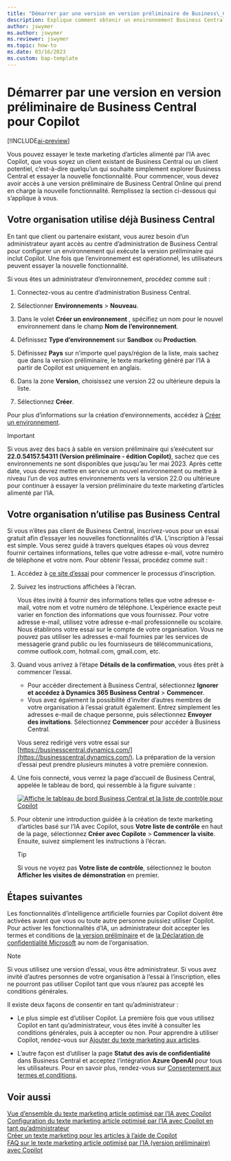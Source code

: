 ```yaml
---
title: "Démarrer par une version en version préliminaire de Business\_Central pour Copilot"
description: Explique comment obtenir un environnement Business Central avec la nouvelle capacité d’IA pour générer des suggestions de texte pour les descriptions d’articles/produits.
author: jswymer
ms.author: jswymer
ms.reviewer: jswymer
ms.topic: how-to
ms.date: 03/16/2023
ms.custom: bap-template
---
```


# Démarrer par une version en version préliminaire de Business Central pour Copilot

[!INCLUDE[ai-preview](includes/ai-preview.md)]

Vous pouvez essayer le texte marketing d’articles alimenté par l’IA avec Copilot, que vous soyez un client existant de Business Central ou un client potentiel, c’est-à-dire quelqu’un qui souhaite simplement explorer Business Central et essayer la nouvelle fonctionnalité. Pour commencer, vous devez avoir accès à une version préliminaire de Business Central Online qui prend en charge la nouvelle fonctionnalité. Remplissez la section ci-dessous qui s’applique à vous.

## Votre organisation utilise déjà Business Central

En tant que client ou partenaire existant, vous aurez besoin d’un administrateur ayant accès au centre d’administration de Business Central pour configurer un environnement qui exécute la version préliminaire qui inclut Copilot. Une fois que l’environnement est opérationnel, les utilisateurs peuvent essayer la nouvelle fonctionnalité.

Si vous êtes un administrateur d’environnement, procédez comme suit :

1. Connectez-vous au centre d’administration Business Central.
2. Sélectionner **Environnements** > **Nouveau**.
3. Dans le volet **Créer un environnement** , spécifiez un nom pour le nouvel environnement dans le champ **Nom de l’environnement**.
4. Définissez **Type d’environnement** sur **Sandbox** ou **Production**.
5. Définissez **Pays** sur n’importe quel pays/région de la liste, mais sachez que dans la version préliminaire, le texte marketing généré par l’IA à partir de Copilot est uniquement en anglais.
6. Dans la zone **Version**, choisissez une version 22 ou ultérieure depuis la liste.

   <!--
   > [!IMPORTANT]
   > You must use **22.0.54157.54311 (Preview - Copilot edition)** to experience Copilot.
   -->
7. Sélectionnez **Créer**.  

Pour plus d’informations sur la création d’environnements, accédez à [Créer un environnement](/dynamics365/business-central/dev-itpro/administration/tenant-admin-center-environments#create-a-new-environment).

> [!IMPORTANT]
> Si vous avez des bacs à sable en version préliminaire qui s’exécutent sur **22.0.54157.54311 (Version préliminaire - édition Copilot)**, sachez que ces environnements ne sont disponibles que jusqu’au 1er mai 2023. Après cette date, vous devrez mettre en service un nouvel environnement ou mettre à niveau l’un de vos autres environnements vers la version 22.0 ou ultérieure pour continuer à essayer la version préliminaire du texte marketing d’articles alimenté par l’IA.

## Votre organisation n’utilise pas Business Central

Si vous n’êtes pas client de Business Central, inscrivez-vous pour un essai gratuit afin d’essayer les nouvelles fonctionnalités d’IA. L’inscription à l’essai est simple. Vous serez guidé à travers quelques étapes où vous devrez fournir certaines informations, telles que votre adresse e-mail, votre numéro de téléphone et votre nom. Pour obtenir l’essai, procédez comme suit :

1. Accédez à [ce site d’essai](https://go.microsoft.com/fwlink/?linkid=2227167) pour commencer le processus d’inscription.
2. Suivez les instructions affichées à l’écran.

   Vous êtes invité à fournir des informations telles que votre adresse e-mail, votre nom et votre numéro de téléphone. L’expérience exacte peut varier en fonction des informations que vous fournissez. <!--But here are a couple important points to be aware of as you run through the sign-up process:--> Pour votre adresse e-mail, utilisez votre adresse e-mail professionnelle ou scolaire. Nous établirons votre essai sur le compte de votre organisation. Vous ne pouvez pas utiliser les adresses e-mail fournies par les services de messagerie grand public ou les fournisseurs de télécommunications, comme outlook.com, hotmail.com, gmail.com, etc.
   
   <!-- When you get to the option for **Country or region** be sure to set this **United States**.

      > [!IMPORTANT]
      > You must set **Country or region** to **United States**; otherwise the AI-powered item marketing text with Copilot won't be available in Business Central.  -->
3. Quand vous arrivez à l’étape **Détails de la confirmation**, vous êtes prêt à commencer l’essai.

   - Pour accéder directement à Business Central, sélectionnez **Ignorer et accédez à Dynamics 365 Business Central** > **Commencer**.
   - Vous avez également la possibilité d’inviter d’autres membres de votre organisation à l’essai gratuit également. Entrez simplement les adresses e-mail de chaque personne, puis sélectionnez **Envoyer des invitations**. Sélectionnez **Commencer** pour accéder à Business Central.  

   Vous serez redirigé vers votre essai sur [https://businesscentral.dynamics.com/](https://businesscentral.dynamics.com/). La préparation de la version d’essai peut prendre plusieurs minutes à votre première connexion.

<!--
1. On the **Let's get you started** step, enter your work or school email address, then select **Next**.

   Use your work or school email address. We'll establish your trial on your organization's account. You can't use email addresses provided by consumer email services or telecommunication providers, such as outlook.com, hotmail.com, gmail.com, and others.
3. When asked what kind of email you have, select **I got it from my organization** > **Next**.
4. On the **Create your account** step, you provide information that will help use set up a trial version of Business Central that you can sign in to.

   1. Provide a telephone number that we can use to send you a verification code. Enter a country code and number that isn't VoIP or toll free.
   2. Choose how you want us to send the verification code:
      - Select **Text me** to get the verification code in a text message.
      - Select **Call me** to get the code in a voice message.
   3. Select **Send verification code**. 
   4. When you get the code, type it in the **Enter your verification code** box, then select **Verify**.

      Once you're verified, we'll send you an email with another verification code that you'll use in the next step to complete creating your account.
   5. Fill in your first and last name.
   6. Set **Country or region** to **United States**.

      > [!IMPORTANT]
      > You must set **Country or region** to **United States**; otherwise the AI-powered item marketing text with Copilot won't be available in Business Central.  

   7. Enter a valid phone umber in the **Business telephone number** box.
   8. In the **Create password** and **Confirm password** boxes, enter a password that you want to use to sign in to Business Central. The password must at least eight characters and include at least one number, an uppercase letter, and a lower case letter.
   9. In the **Verification code** box, enter the verification code we sent you in an email, then select **Next**.
   10. When you get a prompt that your account is successfully created, select **Sign in**.
-->

4. Une fois connecté, vous verrez la page d’accueil de Business Central, appelée le tableau de bord, qui ressemble à la figure suivante :

   [![Affiche le tableau de bord Business Central et la liste de contrôle pour Copilot](media/copilot-checklist.png)](media/copilot-checklist.png#lightbox)

5. Pour obtenir une introduction guidée à la création de texte marketing d’articles basé sur l’IA avec Copilot, sous **Votre liste de contrôle** en haut de la page, sélectionnez **Créer avec Copilote** > **Commencer la visite**. Ensuite, suivez simplement les instructions à l’écran.

   > [!TIP]
   > Si vous ne voyez pas **Votre liste de contrôle**, sélectionnez le bouton **Afficher les visites de démonstration** en premier.

## Étapes suivantes

Les fonctionnalités d’intelligence artificielle fournies par Copilot doivent être activées avant que vous ou toute autre personne puissiez utiliser Copilot. Pour activer les fonctionnalités d’IA, un administrateur doit accepter les termes et conditions de [la version préliminaire](https://dynamics.microsoft.com/legaldocs/supp-dynamics365-preview/) et de [la Déclaration de confidentialité Microsoft](https://go.microsoft.com/fwlink/?LinkId=521839) au nom de l’organisation.

> [!NOTE]
> Si vous utilisez une version d’essai, vous être administrateur. Si vous avez invité d’autres personnes de votre organisation à l’essai à l’inscription, elles ne pourront pas utiliser Copilot tant que vous n’aurez pas accepté les conditions générales.

Il existe deux façons de consentir en tant qu’administrateur :

- Le plus simple est d’utiliser Copilot. La première fois que vous utilisez Copilot en tant qu’administrateur, vous êtes invité à consulter les conditions générales, puis à accepter ou non. Pour apprendre à utiliser Copilot, rendez-vous sur [Ajouter du texte marketing aux articles](item-marketing-text.md).  

- L’autre façon est d’utiliser la page **Statut des avis de confidentialité** dans Business Central et acceptez l’intégration **Azure OpenAI** pour tous les utilisateurs. Pour en savoir plus, rendez-vous sur [Consentement aux termes et conditions](enable-ai.md#consent-to-or-reject-preview-and-privacy-terms-and-conditions-for-all-users).

## Voir aussi

[Vue d’ensemble du texte marketing article optimisé par l’IA avec Copilot](ai-overview.md)  
[Configuration du texte marketing article optimisé par l’IA avec Copilot en tant qu’administrateur](enable-ai.md)  
[Créer un texte marketing pour les articles à l’aide de Copilot](item-marketing-text.md)  
[FAQ sur le texte marketing article optimisé par l’IA (version préliminaire) avec Copilot](ai-faq.md)  